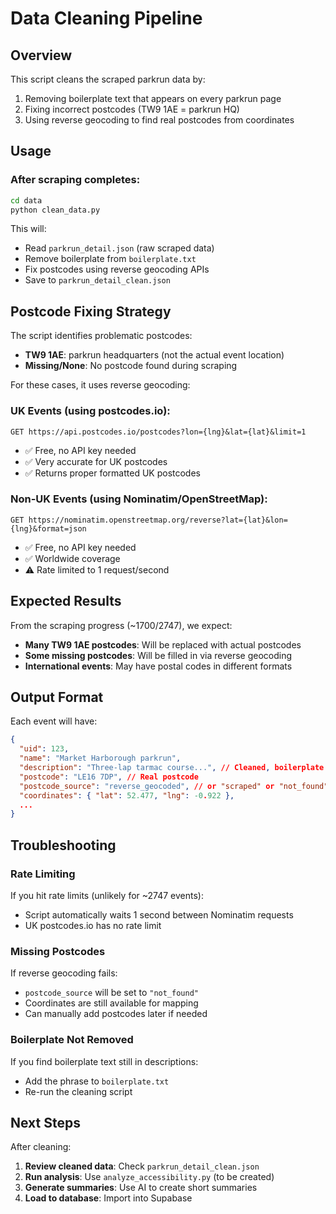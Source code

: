# Data Cleaning Pipeline

## Overview
This script cleans the scraped parkrun data by:
1. Removing boilerplate text that appears on every parkrun page
2. Fixing incorrect postcodes (TW9 1AE = parkrun HQ)
3. Using reverse geocoding to find real postcodes from coordinates

## Usage

### After scraping completes:

```bash
cd data
python clean_data.py
```

This will:
- Read `parkrun_detail.json` (raw scraped data)
- Remove boilerplate from `boilerplate.txt`
- Fix postcodes using reverse geocoding APIs
- Save to `parkrun_detail_clean.json`

## Postcode Fixing Strategy

The script identifies problematic postcodes:
- **TW9 1AE**: parkrun headquarters (not the actual event location)
- **Missing/None**: No postcode found during scraping

For these cases, it uses reverse geocoding:

### UK Events (using postcodes.io):
```
GET https://api.postcodes.io/postcodes?lon={lng}&lat={lat}&limit=1
```
- ✅ Free, no API key needed
- ✅ Very accurate for UK postcodes
- ✅ Returns proper formatted UK postcodes

### Non-UK Events (using Nominatim/OpenStreetMap):
```
GET https://nominatim.openstreetmap.org/reverse?lat={lat}&lon={lng}&format=json
```
- ✅ Free, no API key needed
- ✅ Worldwide coverage
- ⚠️ Rate limited to 1 request/second

## Expected Results

From the scraping progress (~1700/2747), we expect:
- **Many TW9 1AE postcodes**: Will be replaced with actual postcodes
- **Some missing postcodes**: Will be filled in via reverse geocoding
- **International events**: May have postal codes in different formats

## Output Format

Each event will have:
```json
{
  "uid": 123,
  "name": "Market Harborough parkrun",
  "description": "Three-lap tarmac course...", // Cleaned, boilerplate removed
  "postcode": "LE16 7DP", // Real postcode
  "postcode_source": "reverse_geocoded", // or "scraped" or "not_found"
  "coordinates": { "lat": 52.477, "lng": -0.922 },
  ...
}
```

## Troubleshooting

### Rate Limiting
If you hit rate limits (unlikely for ~2747 events):
- Script automatically waits 1 second between Nominatim requests
- UK postcodes.io has no rate limit

### Missing Postcodes
If reverse geocoding fails:
- `postcode_source` will be set to `"not_found"`
- Coordinates are still available for mapping
- Can manually add postcodes later if needed

### Boilerplate Not Removed
If you find boilerplate text still in descriptions:
- Add the phrase to `boilerplate.txt`
- Re-run the cleaning script

## Next Steps

After cleaning:
1. **Review cleaned data**: Check `parkrun_detail_clean.json`
2. **Run analysis**: Use `analyze_accessibility.py` (to be created)
3. **Generate summaries**: Use AI to create short summaries
4. **Load to database**: Import into Supabase
